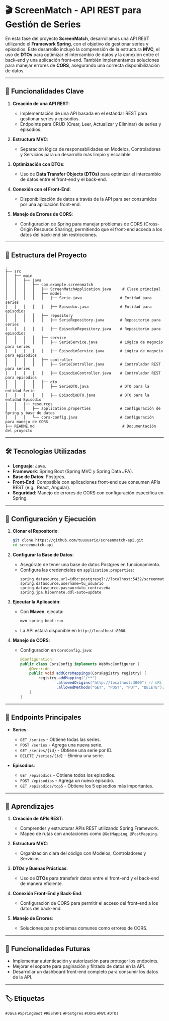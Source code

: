 # 🎬 ScreenMatch - API REST para Gestión de Series  

En esta fase del proyecto **ScreenMatch**, desarrollamos una API REST utilizando el **Framework Spring**, con el objetivo de gestionar series y episodios. Este desarrollo incluyó la comprensión de la estructura **MVC**, el uso de **DTOs** para optimizar el intercambio de datos y la conexión entre el back-end y una aplicación front-end. También implementamos soluciones para manejar errores de **CORS**, asegurando una correcta disponibilización de datos.  

---

## 🚀 Funcionalidades Clave  

1. **Creación de una API REST**:  
   - Implementación de una API basada en el estándar REST para gestionar series y episodios.  
   - Endpoints para CRUD (Crear, Leer, Actualizar y Eliminar) de series y episodios.  

2. **Estructura MVC**:  
   - Separación lógica de responsabilidades en Modelos, Controladores y Servicios para un desarrollo más limpio y escalable.  

3. **Optimización con DTOs**:  
   - Uso de **Data Transfer Objects (DTOs)** para optimizar el intercambio de datos entre el front-end y el back-end.  

4. **Conexión con el Front-End**:  
   - Disponibilización de datos a través de la API para ser consumidos por una aplicación front-end.  

5. **Manejo de Errores de CORS**:  
   - Configuración de Spring para manejar problemas de CORS (Cross-Origin Resource Sharing), permitiendo que el front-end acceda a los datos del back-end sin restricciones.  

---

## 📂 Estructura del Proyecto  

```plaintext  
.  
├── src  
│   ├── main  
│   │   ├── java  
│   │   │   ├── com.example.screenmatch  
│   │   │   │   ├── ScreenMatchApplication.java     # Clase principal  
│   │   │   │   ├── model  
│   │   │   │   │   ├── Serie.java                 # Entidad para series  
│   │   │   │   │   ├── Episodio.java              # Entidad para episodios  
│   │   │   │   ├── repository  
│   │   │   │   │   ├── SerieRepository.java       # Repositorio para series  
│   │   │   │   │   ├── EpisodioRepository.java    # Repositorio para episodios  
│   │   │   │   ├── service  
│   │   │   │   │   ├── SerieService.java          # Lógica de negocio para series  
│   │   │   │   │   ├── EpisodioService.java       # Lógica de negocio para episodios  
│   │   │   │   ├── controller  
│   │   │   │   │   ├── SerieController.java       # Controlador REST para series  
│   │   │   │   │   ├── EpisodioController.java    # Controlador REST para episodios  
│   │   │   │   ├── dto  
│   │   │   │   │   ├── SerieDTO.java              # DTO para la entidad Serie  
│   │   │   │   │   ├── EpisodioDTO.java           # DTO para la entidad Episodio  
│   │   ├── resources  
│   │   │   ├── application.properties             # Configuración de Spring y base de datos  
│   │   │   └── cors-config.java                   # Configuración para manejo de CORS  
├── README.md                                       # Documentación del proyecto  
```  

---

## 🛠️ Tecnologías Utilizadas  

- **Lenguaje**: Java.  
- **Framework**: Spring Boot (Spring MVC y Spring Data JPA).  
- **Base de Datos**: Postgres.  
- **Front-End**: Compatible con aplicaciones front-end que consumen APIs REST (e.g., React, Angular).  
- **Seguridad**: Manejo de errores de CORS con configuración específica en Spring.  

---

## 🔧 Configuración y Ejecución  

1. **Clonar el Repositorio**:  
   ```bash  
   git clone https://github.com/tuusuario/screenmatch-api.git  
   cd screenmatch-api  
   ```  

2. **Configurar la Base de Datos**:  
   - Asegúrate de tener una base de datos Postgres en funcionamiento.  
   - Configura las credenciales en `application.properties`:  
     ```properties  
     spring.datasource.url=jdbc:postgresql://localhost:5432/screenmatch  
     spring.datasource.username=tu_usuario  
     spring.datasource.password=tu_contraseña  
     spring.jpa.hibernate.ddl-auto=update  
     ```  

3. **Ejecutar la Aplicación**:  
   - Con **Maven**, ejecuta:  
     ```bash  
     mvn spring-boot:run  
     ```  
   - La API estará disponible en `http://localhost:8080`.  

4. **Manejo de CORS**:  
   - Configuración en `CorsConfig.java`:  
     ```java  
     @Configuration  
     public class CorsConfig implements WebMvcConfigurer {  
         @Override  
         public void addCorsMappings(CorsRegistry registry) {  
             registry.addMapping("/**")  
                     .allowedOrigins("http://localhost:3000") // URL del front-end  
                     .allowedMethods("GET", "POST", "PUT", "DELETE");  
         }  
     }  
     ```  

---

## 📝 Endpoints Principales  

- **Series**:  
  - `GET /series` - Obtiene todas las series.  
  - `POST /series` - Agrega una nueva serie.  
  - `GET /series/{id}` - Obtiene una serie por ID.  
  - `DELETE /series/{id}` - Elimina una serie.  

- **Episodios**:  
  - `GET /episodios` - Obtiene todos los episodios.  
  - `POST /episodios` - Agrega un nuevo episodio.  
  - `GET /episodios/top5` - Obtiene los 5 episodios más importantes.  

---

## 🎯 Aprendizajes  

1. **Creación de APIs REST**:  
   - Comprender y estructurar APIs REST utilizando Spring Framework.  
   - Mapeo de rutas con anotaciones como `@GetMapping`, `@PostMapping`.  

2. **Estructura MVC**:  
   - Organización clara del código con Modelos, Controladores y Servicios.  

3. **DTOs y Buenas Prácticas**:  
   - Uso de **DTOs** para transferir datos entre el front-end y el back-end de manera eficiente.  

4. **Conexión Front-End y Back-End**:  
   - Configuración de CORS para permitir el acceso del front-end a los datos del back-end.  

5. **Manejo de Errores**:  
   - Soluciones para problemas comunes como errores de CORS.  

---

## 🌟 Funcionalidades Futuras  

- Implementar autenticación y autorización para proteger los endpoints.  
- Mejorar el soporte para paginación y filtrado de datos en la API.  
- Desarrollar un dashboard front-end completo para consumir los datos de la API.  

---

## 🏷️ Etiquetas  

`#Java` `#SpringBoot` `#RESTAPI` `#Postgres` `#CORS` `#MVC` `#DTOs`  
